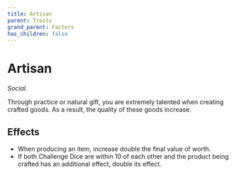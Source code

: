 ```yaml
---
title: Artisan
parent: Traits
grand_parent: Factors
has_children: false
---
```


# Artisan

*Social.*

Through practice or natural gift, you are extremely talented when creating crafted goods. As a result, the quality of these goods increase.

## Effects

* When producing an item, increase double the final value of worth.
* If both Challenge Dice are within 10 of each other and the product being crafted has an additional effect, double its effect.
